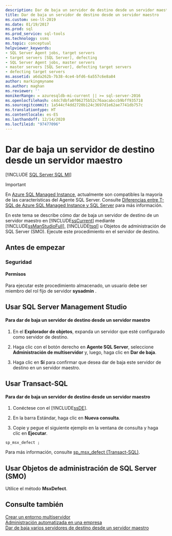 ```yaml
---
description: Dar de baja un servidor de destino desde un servidor maestro
title: Dar de baja un servidor de destino desde un servidor maestro
ms.custom: seo-lt-2019
ms.date: 01/19/2017
ms.prod: sql
ms.prod_service: sql-tools
ms.technology: ssms
ms.topic: conceptual
helpviewer_keywords:
- SQL Server Agent jobs, target servers
- target servers [SQL Server], defecting
- SQL Server Agent jobs, master servers
- master servers [SQL Server], defecting target servers
- defecting target servers
ms.assetid: a6da262b-7b38-4ce4-bfd6-6a557c6e8a84
author: markingmyname
ms.author: maghan
ms.reviewer: ''
monikerRange: = azuresqldb-mi-current || >= sql-server-2016
ms.openlocfilehash: c4dc7dbfa0f06275b52c76aacabccb9bff935718
ms.sourcegitcommit: 1a544cf4dd2720b124c3697d1e62ae7741db757c
ms.translationtype: HT
ms.contentlocale: es-ES
ms.lasthandoff: 12/14/2020
ms.locfileid: "97477096"
---
```

# <a name="defect-a-target-server-from-a-master-server"></a>Dar de baja un servidor de destino desde un servidor maestro
[!INCLUDE [SQL Server SQL MI](../../includes/applies-to-version/sql-asdbmi.md)]

> [!IMPORTANT]  
> En [Azure SQL Managed Instance](/azure/sql-database/sql-database-managed-instance), actualmente son compatibles la mayoría de las características del Agente SQL Server. Consulte [Diferencias entre T-SQL de Azure SQL Managed Instance y SQL Server](/azure/sql-database/sql-database-managed-instance-transact-sql-information#sql-server-agent) para más información.

En este tema se describe cómo dar de baja un servidor de destino de un servidor maestro en [!INCLUDE[ssCurrent](../../includes/sscurrent-md.md)] mediante [!INCLUDE[ssManStudioFull](../../includes/ssmanstudiofull-md.md)], [!INCLUDE[tsql](../../includes/tsql-md.md)] u Objetos de administración de SQL Server (SMO). Ejecute este procedimiento en el servidor de destino.  
  
## <a name="before-you-begin"></a><a name="BeforeYouBegin"></a>Antes de empezar  
  
### <a name="security"></a><a name="Security"></a>Seguridad  
  
#### <a name="permissions"></a><a name="Permissions"></a>Permisos  
Para ejecutar este procedimiento almacenado, un usuario debe ser miembro del rol fijo de servidor **sysadmin** .  
  
## <a name="using-sql-server-management-studio"></a><a name="SSMSProcedure"></a>Usar SQL Server Management Studio  
  
#### <a name="to-defect-a-target-server-from-a-master-server"></a>Para dar de baja un servidor de destino desde un servidor maestro  
  
1.  En el **Explorador de objetos**, expanda un servidor que esté configurado como servidor de destino.  
  
2.  Haga clic con el botón derecho en **Agente SQL Server**, seleccione **Administración de multiservidor** y, luego, haga clic en **Dar de baja**.  
  
3.  Haga clic en **Sí** para confirmar que desea dar de baja este servidor de destino en un servidor maestro.  
  
## <a name="using-transact-sql"></a><a name="TsqlProcedure"></a>Usar Transact-SQL  
  
#### <a name="to-defect-a-target-server-from-a-master-server"></a>Para dar de baja un servidor de destino desde un servidor maestro  
  
1.  Conéctese con el [!INCLUDE[ssDE](../../includes/ssde_md.md)].  
  
2.  En la barra Estándar, haga clic en **Nueva consulta**.  
  
3.  Copie y pegue el siguiente ejemplo en la ventana de consulta y haga clic en **Ejecutar**.  
  
```  
sp_msx_defect ;  
```  
  
Para más información, consulte [sp_msx_defect (Transact-SQL)](../../relational-databases/system-stored-procedures/sp-msx-defect-transact-sql.md).  
  
## <a name="using-sql-server-management-objects-smo"></a><a name="PowerShellProcedure"></a>Usar Objetos de administración de SQL Server (SMO)  
Utilice el método **MsxDefect**.  
  
## <a name="see-also"></a>Consulte también  
[Crear un entorno multiservidor](../../ssms/agent/create-a-multiserver-environment.md)  
[Administración automatizada en una empresa](../../ssms/agent/automated-administration-across-an-enterprise.md)  
[Dar de baja varios servidores de destino desde un servidor maestro](../../ssms/agent/defect-multiple-target-servers-from-a-master-server.md)  
